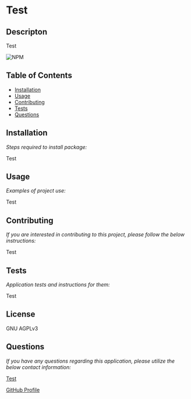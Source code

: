 
  # Test

  ## Descripton
  Test
  
  ![NPM](https://img.shields.io/npm/l/express)

  ## Table of Contents
  * [Installation](#installation)
  * [Usage](#usage)
  * [Contributing](#contributing)
  * [Tests](#tests)
  * [Questions](#questions)

  ## Installation 
    
  *Steps required to install package:* 
    
  Test

  ## Usage

  *Examples of project use:*

  Test

  ## Contributing

  *If you are interested in contributing to this project, please follow the below instructions:*

  Test

  ## Tests

  *Application tests and instructions for them:*

  Test

  ## License

  GNU AGPLv3
  

  ## Questions

  *If you have any questions regarding this application, please utilize the below contact information:*

  [Test](mailto:Test)
  
  [GitHub Profile](https://www.github.com/k1te-m)
  
